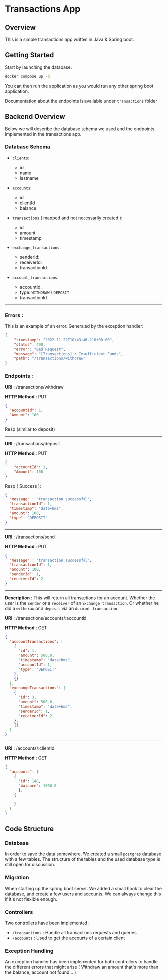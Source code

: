 # Transactions App

## Overview

This is a simple transactions app written in Java & Spring boot.

## Getting Started

Start by launching the database.

```bash
docker compose up -d
```

You can then run the application as you would run any other spring boot application.

Documentation about the endpoints is available under `transactions` folder

## Backend Overview

Below we will describe the database schema we used and the endpoints implemented in the transactions app.

### Database Schema

- `clients`:
  - id
  - name
  - lastname

- `accounts`:
  - id
  - clientId
  - balance

- `transactions` ( mapped and not necessarily created ):
  - id
  - amount
  - timestamp

- `exchange_transactions`:
  - senderId:
  - receiverId:
  - transactionId

- `account_transactions`:
  - accountId:
  - type: `WITHDRAW` / `DEPOSIT`
  - transactionId

---


### Errors : 

This is an example of an error. Generated by the exception handler:

```json
{
	"timestamp": "2022-11-22T10:43:46.210+00:00",
	"status": 400,
	"error": "Bad Request",
	"message": "[Transactions] : Insufficient Funds",
	"path": "/transactions/withdraw"
}
```

### Endpoints :

**URI** :  /transactions/withdraw

**HTTP Method** : PUT

```json
{
  "accountId": 1,
  "Amount": 100
}
```

Resp (similar to deposit)

---

**URI** : /transactions/deposit

**HTTP Method** : PUT

```json
{
    "accountId": 1,
    "Amount": 100
}
```

Resp ( Success ):

```json
{
  "message" : "transaction successful",
  "transactionId": 1,
  "timestamp": "date+hms",
  "amount": 100,
  "type": "DEPOSIT"
}
```

---

**URI** : /transactions/send

**HTTP Method** : PUT

```json
{
  "message" : "transaction successful",
  "transactionId": 1,
  "amount": 100,
  "senderId": 1,
  "receiverId": 2
}
```

---


**Description** : This will return all transactions for an account. Whether the user is the `sender` or a `receiver` of an `Exchange transaction`. Or whether he did a `withdraw` or a `deposit` via an `Account transaction`

**URI** : /transactions/accounts/:accountId

**HTTP Method** : GET

```json
{
  "accountTransactions": [
    {
      "id": 1,
      "amount": 500.0,
      "timestamp": "date+hms",
      "accountId": 1,
      "type": "DEPOSIT"
    },
    {}
  ],
  "exchangeTransactions": [
    {
      "id": 3,
      "amount": 500.0,
      "timestamp": "date+hms",
      "senderId": 1,
      "receiverId": 2
    },
    {}
  ]
}
```

---

**URI** : /accounts/:clientId

**HTTP Method** : GET

```json
{
  "accounts": [
    {
      "id": 148,
      "balance": 1000.0
      },
    {

    }
  ]
}
```

## Code Structure

### Database

In order to save the data somewhere. We created a small `postgres` database with a few tables. The structure of the tables and the used database type is still open for discussion.

### Migration

When starting up the spring boot server. We added a small hook to clear the database, and create a few users and accounts. We can always change this if it's not flexible enough.

### Controllers

Two controllers have been implemented : 

- `/transactions` : Handle all transactions requests and queries
- `/accounts` : Used to get the accounts of a certain client

### Exception Handling 

An exception handler has been implemented for both controllers to handle the different errors that might arise ( Withdraw an amount that's more than the balance, account not found... )
